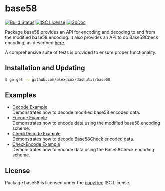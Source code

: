 base58
==========

[![Build Status](http://img.shields.io/travis/alexdcox/dashutil.svg)](https://travis-ci.org/alexdcox/dashutil)
[![ISC License](http://img.shields.io/badge/license-ISC-blue.svg)](http://copyfree.org)
[![GoDoc](https://img.shields.io/badge/godoc-reference-blue.svg)](http://godoc.org/github.com/alexdcox/dashutil/base58)

Package base58 provides an API for encoding and decoding to and from the modified base58 encoding. It also provides an
API to do Base58Check encoding, as described [here](https://en.bitcoin.it/wiki/Base58Check_encoding).

A comprehensive suite of tests is provided to ensure proper functionality.

## Installation and Updating

```bash
$ go get -u github.com/alexdcox/dashutil/base58
```

## Examples

* [Decode Example](http://godoc.org/github.com/alexdcox/dashutil/base58#example-Decode)  
  Demonstrates how to decode modified base58 encoded data.
* [Encode Example](http://godoc.org/github.com/alexdcox/dashutil/base58#example-Encode)  
  Demonstrates how to encode data using the modified base58 encoding scheme.
* [CheckDecode Example](http://godoc.org/github.com/alexdcox/dashutil/base58#example-CheckDecode)  
  Demonstrates how to decode Base58Check encoded data.
* [CheckEncode Example](http://godoc.org/github.com/alexdcox/dashutil/base58#example-CheckEncode)  
  Demonstrates how to encode data using the Base58Check encoding scheme.

## License

Package base58 is licensed under the [copyfree](http://copyfree.org) ISC License.
